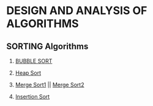 # DESIGN AND ANALYSIS OF ALGORITHMS

## SORTING Algorithms


  1.  [BUBBLE SORT](https://github.com/shsarv/DAA/blob/master/Sorting/bubble_sort.py)
  
  
  2.  [Heap Sort](https://github.com/shsarv/DAA/blob/master/Sorting/heap_sort.py)
  
  
  3.  [Merge Sort1](https://github.com/shsarv/DAA/blob/master/Sorting/merge_sort.py)    ||    [Merge Sort2](https://github.com/shsarv/DAA/blob/master/Sorting/merge_sort2.py)
    
    
  4.  [Insertion Sort](https://github.com/shsarv/DAA/blob/master/Sorting/insertion_sort.py)
